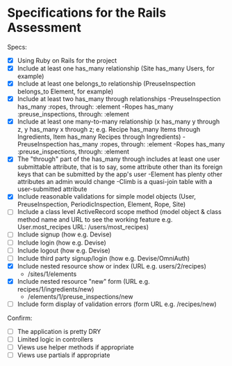 # Specifications for the Rails Assessment

Specs:
- [x] Using Ruby on Rails for the project
- [x] Include at least one has_many relationship (Site has_many Users, for example)
- [x] Include at least one belongs_to relationship (PreuseInspection belongs_to Element, for example)
- [x] Include at least two has_many through relationships
  -PreuseInspection has_many :ropes, through: :element
  -Ropes has_many :preuse_inspections, through: :element
- [x] Include at least one many-to-many relationship (x has_many y through z, y has_many x through z; e.g. Recipe has_many Items through Ingredients, Item has_many Recipes through Ingredients)
  -PreuseInspection has_many :ropes, through: :element
  -Ropes has_many :preuse_inspections, through: :element
- [x] The "through" part of the has_many through includes at least one user submittable attribute, that is to say, some attribute other than its foreign keys that can be submitted by the app's user
  -Element has plenty other attributes an admin would change
  -Climb is a quasi-join table with a user-submitted attribute
- [x] Include reasonable validations for simple model objects (User, PreuseInspection, PeriodicInspection, Element, Rope, Site)
- [ ] Include a class level ActiveRecord scope method (model object & class method name and URL to see the working feature e.g. User.most_recipes URL: /users/most_recipes)
- [ ] Include signup (how e.g. Devise)
- [ ] Include login (how e.g. Devise)
- [ ] Include logout (how e.g. Devise)
- [ ] Include third party signup/login (how e.g. Devise/OmniAuth)
- [x] Include nested resource show or index (URL e.g. users/2/recipes)
  - /sites/1/elements
- [x] Include nested resource "new" form (URL e.g. recipes/1/ingredients/new)
  - /elements/1/preuse_inspections/new
- [ ] Include form display of validation errors (form URL e.g. /recipes/new)

Confirm:
- [ ] The application is pretty DRY
- [ ] Limited logic in controllers
- [ ] Views use helper methods if appropriate
- [ ] Views use partials if appropriate
